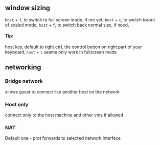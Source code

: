 ## window sizing

`host` + `f`, to switch to full screen mode, if not yet,
`host` + `c`, to switch to/out of scaled mode,
`host` + `f`, to switch back normal size, if need,

#### Tip:

host key, default to right ctrl, the control button on right part of your keyboard,
`host` + `c` seems only work in fullscreen mode

## networking

### Bridge network
allows guest to connect like another host on the network

### Host only
connect only to the host machine and other vms if allowed

### NAT
Default one - prot forwards to selected network interface
